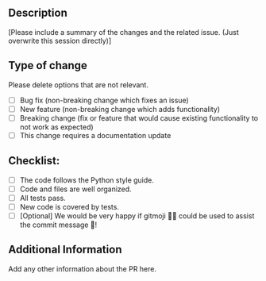 ## Description

[Please include a summary of the changes and the related issue. (Just overwrite this session directly)]

## Type of change

Please delete options that are not relevant.

- [ ] Bug fix (non-breaking change which fixes an issue)
- [ ] New feature (non-breaking change which adds functionality)
- [ ] Breaking change (fix or feature that would cause existing functionality to not work as expected)
- [ ] This change requires a documentation update

## Checklist:

- [ ] The code follows the Python style guide.
- [ ] Code and files are well organized.
- [ ] All tests pass.
- [ ] New code is covered by tests.
- [ ] [Optional] We would be very happy if gitmoji :technologist: could be used to assist the commit message :speech_balloon:!

## Additional Information

Add any other information about the PR here.
